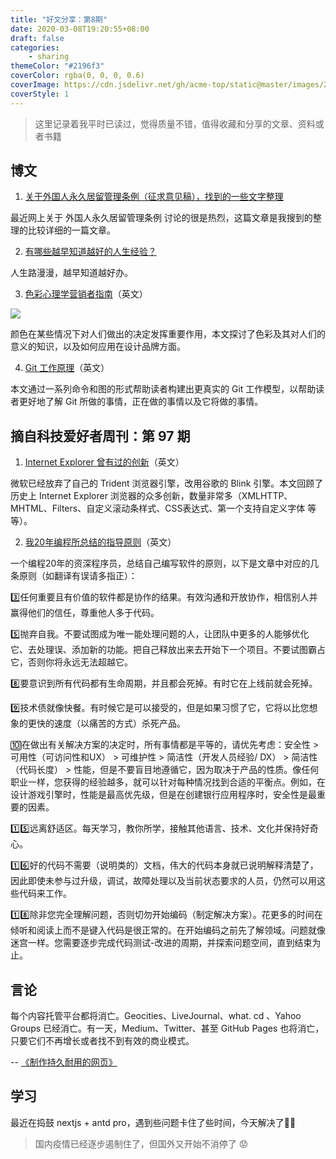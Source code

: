 ```yaml
---
title: "好文分享：第8期"
date: 2020-03-08T19:20:55+08:00
draft: false
categories:
    - sharing
themeColor: "#2196f3"
coverColor: rgba(0, 0, 0, 0.6)
coverImage: https://cdn.jsdelivr.net/gh/acme-top/static@master/images/2021/04/20210410225329-natalya-letunova-gF8aHM445P4-unsplash.jpeg
coverStyle: 1
---
```


<info>

> 这里记录着我平时已读过，觉得质量不错，值得收藏和分享的文章、资料或者书籍

</info>

## 博文

1. [关于外国人永久居留管理条例（征求意见稿），找到的一些文字整理](https://shimo.im/docs/qpRwPPyDJWX8jTPr/read "关于外国人永久居留管理条例（征求意见稿），我找到的一些文字整理")

最近网上关于 外国人永久居留管理条例 讨论的很是热烈，这篇文章是我搜到的整理的比较详细的一篇文章。

2. [有哪些越早知道越好的人生经验？](https://www.zhihu.com/question/266090769 "有哪些越早知道越好的人生经验？")

人生路漫漫，越早知道越好办。

3. [色彩心理学营销者指南](https://sostoked.com.au/the-marketers-guide-to-psychology-of-colour/ "色彩心理学营销者指南")（英文）

![](https://cdn.jsdelivr.net/gh/acme-top/static@master/images/2021/04/20210410225724-the-psycology-of-colour.jpg)

颜色在某些情况下对人们做出的决定发挥重要作用，本文探讨了色彩及其对人们的意义的知识，以及如何应用在设计品牌方面。

4. [Git 工作原理](https://codewords.recurse.com/issues/two/git-from-the-inside-out "Git 工作原理")（英文）

本文通过一系列命令和图的形式帮助读者构建出更真实的 Git 工作模型，以帮助读者更好地了解 Git 所做的事情，正在做的事情以及它将做的事情。

## 摘自科技爱好者周刊：第 97 期

1. [Internet Explorer 曾有过的创新](https://schepp.dev/posts/today-the-trident-era-ends/ "Internet Explorer 曾有过的创新")（英文）

微软已经放弃了自己的 Trident 浏览器引擎，改用谷歌的 Blink 引擎。本文回顾了历史上 Internet Explorer 浏览器的众多创新，数量非常多（XMLHTTP、MHTML、Filters、自定义滚动条样式、CSS表达式、第一个支持自定义字体 等等）。

2. [我20年编程所总结的指导原则](https://medium.com/@alexewerlof/my-guiding-principles-after-20-years-of-programming-a087dc55596c "我20年编程所积累的指导原则")（英文）

一个编程20年的资深程序员，总结自己编写软件的原则，以下是文章中对应的几条原则（如翻译有误请多指正）：

3️⃣任何重要且有价值的软件都是协作的结果。有效沟通和开放协作，相信别人并赢得他们的信任，尊重他人多于代码。

5️⃣抛弃自我。不要试图成为唯一能处理问题的人，让团队中更多的人能够优化它、去处理误、添加新的功能。把自己释放出来去开始下一个项目。不要试图霸占它，否则你将永远无法超越它。

8️⃣要意识到所有代码都有生命周期，并且都会死掉。有时它在上线前就会死掉。

9️⃣技术债就像快餐。有时候它是可以接受的，但是如果习惯了它，它将以比您想象的更快的速度（以痛苦的方式）杀死产品。

🔟在做出有关解决方案的决定时，所有事情都是平等的，请优先考虑：安全性 > 可用性（可访问性和UX） > 可维护性 > 简洁性（开发人员经验/ DX） > 简洁性（代码长度） > 性能，但是不要盲目地遵循它，因为取决于产品的性质。像任何职业一样，您获得的经验越多，就可以针对每种情况找到合适的平衡点。例如，在设计游戏引擎时，性能是最高优先级，但是在创建银行应用程序时，安全性是最重要的因素。

1️⃣5️⃣远离舒适区。每天学习，教你所学，接触其他语言、技术、文化并保持好奇心。

1️⃣6️⃣好的代码不需要（说明类的）文档，伟大的代码本身就已说明解释清楚了，因此即使未参与过升级，调试，故障处理以及当前状态要求的人员，仍然可以用这些代码来工作。

1️⃣8️⃣除非您完全理解问题，否则切勿开始编码（制定解决方案）。花更多的时间在倾听和阅读上而不是键入代码是很正常的。在开始编码之前先了解领域。问题就像迷宫一样。您需要逐步完成代码测试-改进的周期，并探索问题空间，直到结束为止。

## 言论

每个内容托管平台都将消亡。Geocities、LiveJournal、what. cd 、Yahoo Groups 已经消亡。有一天，Medium、Twitter、甚至 GitHub Pages 也将消亡，只要它们不再增长或者找不到有效的商业模式。

-- [《制作持久耐用的网页》](https://jeffhuang.com/designed_to_last/ "《制作持久耐用的网页》")

## 学习

最近在捣鼓 nextjs + antd pro，遇到些问题卡住了些时间，今天解决了🎉🎉

> 国内疫情已经逐步遏制住了，但国外又开始不消停了 😟


